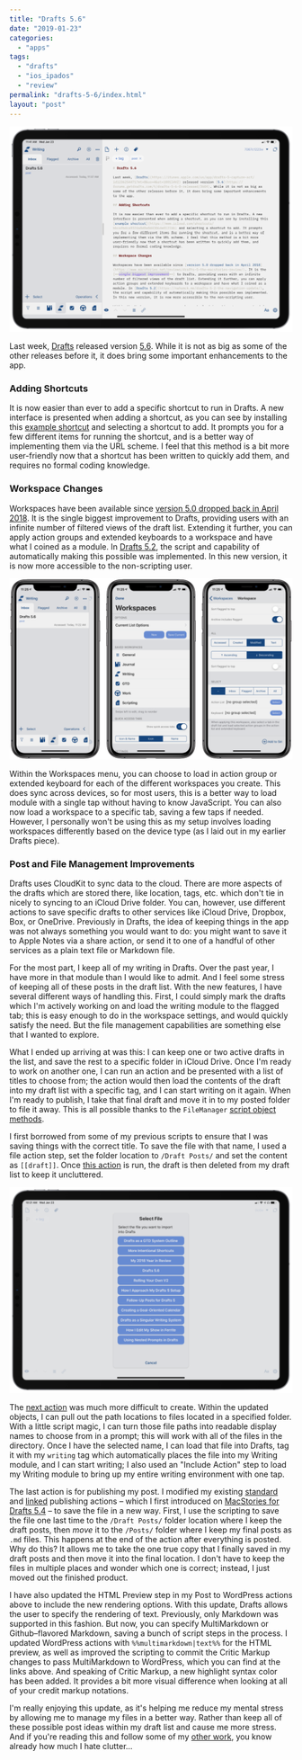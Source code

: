 ```yaml
---
title: "Drafts 5.6"
date: "2019-01-23"
categories: 
  - "apps"
tags: 
  - "drafts"
  - "ios_ipados"
  - "review"
permalink: "drafts-5-6/index.html"
layout: "post"
---
```


[![](images/D56-Hero-1024x743.png)](https://www.nahumck.me/wp-content/uploads/2019/01/D56-Hero.png)

Last week, [Drafts](https://itunes.apple.com/us/app/drafts-5-capture-act/id1236254471?mt=8&uo=4&at=1001l4VZ) released version [5.6](https://forums.getdrafts.com/t/drafts-5-6-0-released/3604). While it is not as big as some of the other releases before it, it does bring some important enhancements to the app.

### Adding Shortcuts

It is now easier than ever to add a specific shortcut to run in Drafts. A new interface is presented when adding a shortcut, as you can see by installing this [example shortcut](https://www.icloud.com/shortcuts/bbcafbdca9324a8d8a8d4306de8121bb) and selecting a shortcut to add. It prompts you for a few different items for running the shortcut, and is a better way of implementing them via the URL scheme. I feel that this method is a bit more user-friendly now that a shortcut has been written to quickly add them, and requires no formal coding knowledge.

### Workspace Changes

Workspaces have been available since [version 5.0 dropped back in April 2018](https://www.macstories.net/reviews/drafts-5-the-macstories-review/). It is the single biggest improvement to Drafts, providing users with an infinite number of filtered views of the draft list. Extending it further, you can apply action groups and extended keyboards to a workspace and have what I coined as a module. In [Drafts 5.2](https://www.nahumck.me/drafts-5-2-the-navigation-update/), the script and capability of automatically making this possible was implemented. In this new version, it is now more accessible to the non-scripting user.

[![](images/D56-Workspace-Improvements-1024x654.png)](https://www.nahumck.me/wp-content/uploads/2019/01/D56-Workspace-Improvements.png)

Within the Workspaces menu, you can choose to load in action group or extended keyboard for each of the different workspaces you create. This does sync across devices, so for most users, this is a better way to load module with a single tap without having to know JavaScript. You can also now load a workspace to a specific tab, saving a few taps if needed. However, I personally won't be using this as my setup involves loading workspaces differently based on the device type (as I laid out in my earlier Drafts piece).

### Post and File Management Improvements

Drafts uses CloudKit to sync data to the cloud. There are more aspects of the drafts which are stored there, like location, tags, etc. which don't tie in nicely to syncing to an iCloud Drive folder. You can, however, use different actions to save specific drafts to other services like iCloud Drive, Dropbox, Box, or OneDrive. Previously in Drafts, the idea of keeping things in the app was not always something you would want to do: you might want to save it to Apple Notes via a share action, or send it to one of a handful of other services as a plain text file or Markdown file.

For the most part, I keep all of my writing in Drafts. Over the past year, I have more in that module than I would like to admit. And I feel some stress of keeping all of these posts in the draft list. With the new features, I have several different ways of handling this. First, I could simply mark the drafts which I'm actively working on and load the writing module to the flagged tab; this is easy enough to do in the workspace settings, and would quickly satisfy the need. But the file management capabilities are something else that I wanted to explore.

What I ended up arriving at was this: I can keep one or two active drafts in the list, and save the rest to a specific folder in iCloud Drive. Once I'm ready to work on another one, I can run an action and be presented with a list of titles to choose from; the action would then load the contents of the draft into my draft list with a specific tag, and I can start writing on it again. When I'm ready to publish, I take that final draft and move it in to my posted folder to file it away. This is all possible thanks to the `FileManager` [script object methods](http://reference.getdrafts.com/objects/FileManager.html).

I first borrowed from some of my previous scripts to ensure that I was saving things with the correct title. To save the file with that name, I used a file action step, set the folder location to `/Draft Posts/` and set the content as `[[draft]]`. Once [this action](https://actions.getdrafts.com/a/1SZ) is run, the draft is then deleted from my draft list to keep it uncluttered.

[![](images/D56-Select-File-Action-1024x743.png)](https://www.nahumck.me/wp-content/uploads/2019/01/D56-Select-File-Action.png)

The [next action](https://actions.getdrafts.com/a/1SY) was much more difficult to create. Within the updated objects, I can pull out the path locations to files located in a specified folder. With a little script magic, I can turn those file paths into readable display names to choose from in a prompt; this will work with all of the files in the directory. Once I have the selected name, I can load that file into Drafts, tag it with my `writing` tag which automatically places the file into my Writing module, and I can start writing; I also used an "Include Action" step to load my Writing module to bring up my entire writing environment with one tap.

The last action is for publishing my post. I modified my existing [standard](https://actions.getdrafts.com/a/1O1) and [linked](https://actions.getdrafts.com/a/1O2) publishing actions – which I first introduced on [MacStories for Drafts 5.4](https://www.macstories.net/reviews/drafts-5-4-siri-shortcuts-wordpress-and-more/) – to save the file in a new way. First, I use the scripting to save the file one last time to the `/Draft Posts/` folder location where I keep the draft posts, then _move_ it to the `/Posts/` folder where I keep my final posts as `.md` files. This happens at the end of the action after everything is posted. Why do this? It allows me to take the one true copy that I finally saved in my draft posts and then move it into the final location. I don't have to keep the files in multiple places and wonder which one is correct; instead, I just moved out the finished product.

I have also updated the HTML Preview step in my Post to WordPress actions above to include the new rendering options. With this update, Drafts allows the user to specify the rendering of text. Previously, only Markdown was supported in this fashion. But now, you can specify MultiMarkdown or Github–flavored Markdown, saving a bunch of script steps in the process. I updated WordPress actions with `%%multimarkdown|text%%` for the HTML preview, as well as improved the scripting to commit the Critic Markup changes to pass MultiMarkdown to WordPress, which you can find at the links above. And speaking of Critic Markup, a new highlight syntax color has been added. It provides a bit more visual difference when looking at all of your credit markup notations.

I'm really enjoying this update, as it's helping me reduce my mental stress by allowing me to manage my files in a better way. Rather than keep all of these possible post ideas within my draft list and cause me more stress. And if you're reading this and follow some of my [other work](http://podcast.fundamentallybroken.men), you know already how much I hate clutter…

